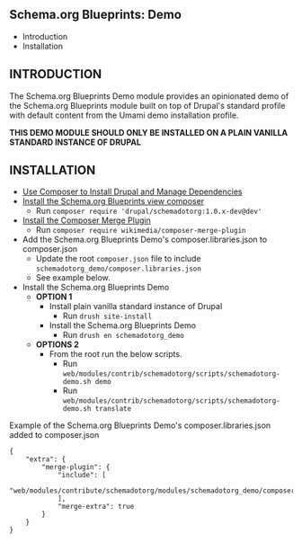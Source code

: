 Schema.org Blueprints: Demo
---------------------------

* Introduction
* Installation


INTRODUCTION
------------

The Schema.org Blueprints Demo module provides an opinionated demo of the
Schema.org Blueprints module built on top of Drupal's standard profile with
default content from the Umami demo installation profile.

**THIS DEMO MODULE SHOULD ONLY BE INSTALLED ON A PLAIN VANILLA STANDARD INSTANCE OF DRUPAL**


INSTALLATION
------------

- [Use Composer to Install Drupal and Manage Dependencies](https://www.drupal.org/docs/develop/using-composer/manage-dependencies)
- [Install the Schema.org Blueprints view composer](https://www.drupal.org/project/schemadotorg/releases/1.0.x-dev)
  - Run `composer require 'drupal/schemadotorg:1.0.x-dev@dev'`
- [Install the Composer Merge Plugin](https://github.com/wikimedia/composer-merge-plugin)
  - Run `composer require wikimedia/composer-merge-plugin`
- Add the Schema.org Blueprints Demo's composer.libraries.json to composer.json
  - Update the root `composer.json` file to include `schemadotorg_demo/composer.libraries.json`
  - See example below.
- Install the Schema.org Blueprints Demo
  - **OPTION 1**
    - Install plain vanilla standard instance of Drupal
      - Run `drush site-install`
    - Install the Schema.org Blueprints Demo
      - Run `drush en schemadotorg_demo`
  - **OPTIONS 2**
    - From the root run the below scripts.
      - Run `web/modules/contrib/schemadotorg/scripts/schemadotorg-demo.sh demo`
      - Run `web/modules/contrib/schemadotorg/scripts/schemadotorg-demo.sh translate`

Example of the Schema.org Blueprints Demo's composer.libraries.json added to composer.json

```
{
    "extra": {
        "merge-plugin": {
            "include": [
                "web/modules/contribute/schemadotorg/modules/schemadotorg_demo/composer.libraries.json",
            ],
            "merge-extra": true
        }
    }
}
```
